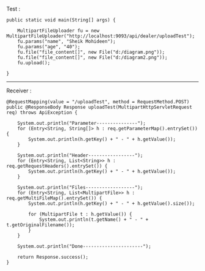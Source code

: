 Test :

    public static void main(String[] args) {

        MultipartFileUploader fu = new MultipartFileUploader("http://localhost:9093/api/dealer/uploadTest");
        fu.params("name", "Sheik Mohideen");
        fu.params("age", "40");
        fu.file("file_content[]", new File("d:/diagram.png"));
        fu.file("file_content[]", new File("d:/diagram2.png"));
        fu.upload();

    }
    
    
-----------------------------------

Receiver : 

    @RequestMapping(value = "/uploadTest", method = RequestMethod.POST)
    public @ResponseBody Response uploadTest(MultipartHttpServletRequest req) throws ApiException {

        System.out.println("Parameter---------------");
        for (Entry<String, String[]> h : req.getParameterMap().entrySet()) {
            System.out.println(h.getKey() + " - " + h.getValue());
        }

        System.out.println("Header-----------------");
        for (Entry<String, List<String>> h : req.getRequestHeaders().entrySet()) {
            System.out.println(h.getKey() + " - " + h.getValue());
        }

        System.out.println("Files------------------");
        for (Entry<String, List<MultipartFile>> h : req.getMultiFileMap().entrySet()) {
            System.out.println(h.getKey() + " - " + h.getValue().size());

            for (MultipartFile t : h.getValue()) {
                System.out.println(t.getName() + " - " + t.getOriginalFilename());
            }
        }

        System.out.println("Done----------------------");
        
        return Response.success();
    }
